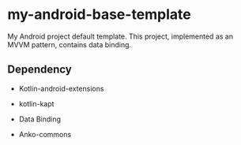 # my-android-base-template
My Android project default template. This project, implemented as an MVVM pattern, contains data binding.

## Dependency

* Kotlin-android-extensions

* kotlin-kapt

* Data Binding

* Anko-commons
